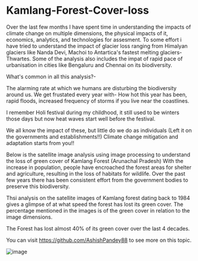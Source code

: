 # Kamlang-Forest-Cover-loss

Over the last few months I have spent time in understanding the impacts of climate change on multiple dimensions, the physical impacts of it, economics, analytics, and technologies for assesment.
To some effort i have tried to understand the impact of glacier loss ranging from Himalyan glaciers like Nanda Devi, Machoi to Antartica's fastest melting glaciers- Thwartes. Some of the analysis also includes the impat of rapid pace of urbanisation in cities like Bengaluru and Chennai on its biodiversity.

What's common in all this analysis?- 

The alarming rate at which we humans are disturbing the biodiversity around us. 
We get frustated every year with- How hot this year has been, rapid floods, increased frequency of storms if you live near the coastlines.

I remember Holi festival during my childhood, it still used to be winters those days but now heat waves start well before the festival.

We all know the impact of these, but little do we do as individuals (Left it on the governments and establishments!!) Climate change mitigation and adaptation starts from you!!

Below is the satellite image analysis using image processing to understand the loss of green cover of Kamlang Forest (Arunachal Pradesh)
With the increase in population, people have encroached the forest areas for shelter and agriculture, resulting in the loss of habitats for wildlife. Over the past few years there has been consistent effort from the government bodies to preserve this biodiversity.

Thsi analysis on the satellite images of Kamlang forest dating back to 1984 gives a glimpse of at what speed the forest has lost its green cover.
The percentage mentioned in the images is of the green cover in relation to the image dimensions.

The Forest has lost almost 40% of its green cover over the last 4 decades.

You can visit https://github.com/AshishPandey88 to see more on this topic.


![image](https://user-images.githubusercontent.com/98158660/184351495-c4c876ba-dc3a-429e-94ca-faffa3dfbf2a.png)
